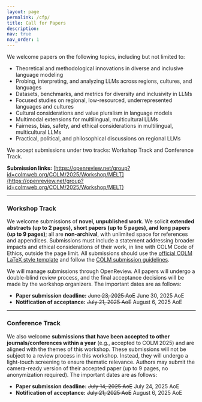 ```yaml
---
layout: page
permalink: /cfp/
title: Call for Papers
description:
nav: true
nav_order: 1
---
```


We welcome papers on the following topics, including but not limited to:  

* Theoretical and methodological innovations in diverse and inclusive language modeling  
* Probing, interpreting, and analyzing LLMs across regions, cultures, and languages  
* Datasets, benchmarks, and metrics for diversity and inclusivity in LLMs  
* Focused studies on regional, low-resourced, underrepresented languages and cultures  
* Cultural considerations and value pluralism in language models  
* Multimodal extensions for multilingual, multicultural LLMs  
* Fairness, bias, safety, and ethical considerations in multilingual, multicultural LLMs  
* Practical, political, and philosophical discussions on regional LLMs

We accept submissions under two tracks: Workshop Track and Conference Track.

**Submission links:** [https://openreview.net/group?id=colmweb.org/COLM/2025/Workshop/MELT](https://openreview.net/group?id=colmweb.org/COLM/2025/Workshop/MELT)

---

### Workshop Track

We welcome submissions of **novel, unpublished work**. We solicit **extended abstracts (up to 2 pages), short papers (up to 5 pages), and long papers (up to 9 pages)**; all are **non-archival**, with unlimited space for references and appendices. Submissions must include a statement addressing broader impacts and ethical considerations of their work, in line with COLM Code of Ethics, outside the page limit.
All submissions should use the [official COLM LaTeX style template](https://github.com/COLM-org/Template/archive/refs/tags/2025.zip) and follow the [COLM submission guidelines](https://colmweb.org/cfp.html).

We will manage submissions through OpenReview. All papers will undergo a double-blind review process, and the final acceptance decisions will be made by the workshop organizers. The important dates are as follows:

* **Paper submission deadline:** ~~June 23, 2025 AoE~~ June 30, 2025 AoE
* **Notification of acceptance:** ~~July 21, 2025 AoE~~ August 6, 2025 AoE

---

### Conference Track

We also welcome **submissions that have been accepted to other journals/conferences within a year** (e.g., accepted to COLM 2025) and are aligned with the themes of this workshop. These submissions will not be subject to a review process in this workshop. Instead, they will undergo a light-touch screening to ensure thematic relevance. Authors may submit the camera-ready version of their accepted paper (up to 9 pages, no anonymization required). The important dates are as follows:  

* **Paper submission deadline:** ~~July 14, 2025 AoE~~  July 24, 2025 AoE
* **Notification of acceptance:** ~~July 21, 2025 AoE~~ August 6, 2025 AoE